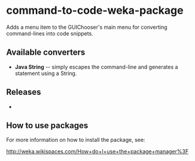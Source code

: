 command-to-code-weka-package
============================

Adds a menu item to the GUIChooser's main menu for converting command-lines
into code snippets.


Available converters
--------------------

* **Java String** -- simply escapes the command-line and generates a statement 
  using a String.


Releases
--------

* []()


How to use packages
-------------------

For more information on how to install the package, see:

http://weka.wikispaces.com/How+do+I+use+the+package+manager%3F

